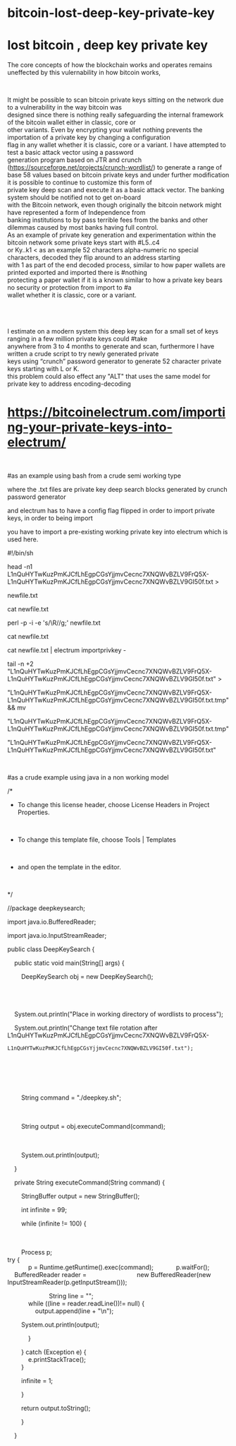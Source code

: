 # bitcoin-lost-deep-key-private-key
# lost bitcoin , deep key private key

The core concepts of how the blockchain works and operates remains uneffected by this vulernability in how bitcoin works,

<br>

It might be possible to scan bitcoin private keys sitting on the network due to a vulnerability in the way bitcoin was 
<br>
designed since there is nothing really safeguarding the internal framework of the bitcoin wallet either in classic, core or 
<br>
other variants. Even by encrypting your wallet nothing prevents the importation of a private key by changing a configuration 
<br>
flag in any wallet whether it is classic, core or a variant. I have attempted to test a basic attack vector using a password 
<br>
generation program based on JTR and crunch (https://sourceforge.net/projects/crunch-wordlist/) to generate a range of base 
58 values based on bitcoin private keys and under further modification it is possible to continue to customize this form of 
<br>
private key deep scan and execute it as a basic attack vector. The banking system should be notified not to get on-board 
<br>
with the Bitcoin network, even though originally the bitcoin network might have represented a form of Independence from 
<br>
banking institutions to by pass terrible fees from the banks and other dilemmas caused by most banks having full control.
<br>
As an example of private key generation and experimentation within the bitcoin network some private keys start with #L5..c4 
<br>
or Ky..k1 < as an example 52 characters alpha-numeric no special characters, decoded they flip around to an address starting 
<br>
with 1 as part of the end decoded process, similar to how paper wallets are printed exported and imported there is #nothing 
<br>
protecting a paper wallet if it is a known similar to how a private key bears no security or protection from import to #a 
<br>
wallet whether it is classic, core or a variant.
<br>
<br>
<br>
<br>

I estimate on a modern system this deep key scan for a small set of keys ranging in a few million private keys could #take 
<br>
anywhere from 3 to 4 months to generate and scan, furthermore I have written a crude script to try newly generated private 
<br>
keys using “crunch” password generator to generate 52 character private keys starting with L or K.
<br>
this problem could also effect any "ALT" that uses the same model for private key to address encoding-decoding
<br>

# https://bitcoinelectrum.com/importing-your-private-keys-into-electrum/
<br>

#as an example using bash from a crude semi working type
<br>

where the .txt files are private key deep search blocks generated by crunch password generator
<br>

and electrum has to have a config flag flipped in order to import private keys, in order to being import
<br>

you have to import a pre-existing working private key into electrum which is used here.
<br>

#!/bin/sh 
<br>

head -n1 L1nQuHYTwKuzPmKJCfLhEgpCGsYjjmvCecnc7XNQWvBZLV9FrQ5X-L1nQuHYTwKuzPmKJCfLhEgpCGsYjjmvCecnc7XNQWvBZLV9GI50f.txt > 
<br>

newfile.txt 
<br>

cat newfile.txt 
<br>

perl -p -i -e 's/\R//g;' newfile.txt 
<br>

cat newfile.txt 
<br>

cat newfile.txt | electrum importprivkey - 
<br>

tail -n +2 "L1nQuHYTwKuzPmKJCfLhEgpCGsYjjmvCecnc7XNQWvBZLV9FrQ5X-L1nQuHYTwKuzPmKJCfLhEgpCGsYjjmvCecnc7XNQWvBZLV9GI50f.txt" > 
<br>

"L1nQuHYTwKuzPmKJCfLhEgpCGsYjjmvCecnc7XNQWvBZLV9FrQ5X-L1nQuHYTwKuzPmKJCfLhEgpCGsYjjmvCecnc7XNQWvBZLV9GI50f.txt.tmp" && mv 
<br>

"L1nQuHYTwKuzPmKJCfLhEgpCGsYjjmvCecnc7XNQWvBZLV9FrQ5X-L1nQuHYTwKuzPmKJCfLhEgpCGsYjjmvCecnc7XNQWvBZLV9GI50f.txt.tmp" 
<br>

"L1nQuHYTwKuzPmKJCfLhEgpCGsYjjmvCecnc7XNQWvBZLV9FrQ5X-L1nQuHYTwKuzPmKJCfLhEgpCGsYjjmvCecnc7XNQWvBZLV9GI50f.txt" 

<br>





#as a crude example using java in a non working model
<br>


/* 
<br>
* To change this license header, choose License Headers in Project Properties. 
<br>

* To change this template file, choose Tools | Templates 
<br>

* and open the template in the editor. 
<br>

*/ 
<br>

//package deepkeysearch; 
<br>

import java.io.BufferedReader; 
<br>

import java.io.InputStreamReader; 
<br>

public class DeepKeySearch { 
<br>

    public static void main(String[] args) { 
<br>

        DeepKeySearch obj = new DeepKeySearch(); 
<br>
<br>
<br>
<br>
<br>
    System.out.println("Place in working directory of wordlists to process"); 
<br>

    System.out.println("Change text file rotation after L1nQuHYTwKuzPmKJCfLhEgpCGsYjjmvCecnc7XNQWvBZLV9FrQ5X-
<br>
  
    L1nQuHYTwKuzPmKJCfLhEgpCGsYjjmvCecnc7XNQWvBZLV9GI50f.txt"); 
<br>
<br>
<br>
<br>

        String command = "./deepkey.sh"; 
<br>
<br>
<br>

        String output = obj.executeCommand(command); 
<br>
<br>
<br>

        System.out.println(output); 
<br>

    } 
<br>

    private String executeCommand(String command) { 
<br>

        StringBuffer output = new StringBuffer(); 
<br>

        int infinite = 99; 
<br>

        while (infinite != 100) { 
<br>
<br>
<br>

        Process p; 
<br>
      try { 
<br>
            p = Runtime.getRuntime().exec(command); 
            p.waitFor(); 
            BufferedReader reader = 
                            new BufferedReader(new InputStreamReader(p.getInputStream())); 
<br>

                        String line = ""; 
<br>
            while ((line = reader.readLine())!= null) { 
<br>
                output.append(line + "\n"); 
<br>

        System.out.println(output); 
<br>

            } 
<br>

        } catch (Exception e) { 
<br>
            e.printStackTrace(); 
<br>
        } 
<br>

        infinite = 1; 
<br>

        } 
<br>

        return output.toString(); 
<br>

        } 
<br>



    } 






